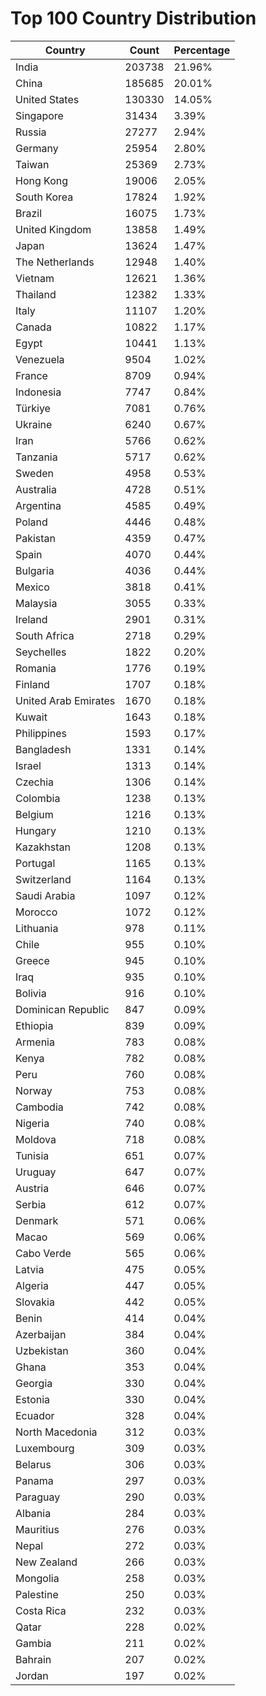 # Top 100 Country Distribution
| Country | Count | Percentage |
|----|----|----|
| India | 203738 | 21.96% |
| China | 185685 | 20.01% |
| United States | 130330 | 14.05% |
| Singapore | 31434 | 3.39% |
| Russia | 27277 | 2.94% |
| Germany | 25954 | 2.80% |
| Taiwan | 25369 | 2.73% |
| Hong Kong | 19006 | 2.05% |
| South Korea | 17824 | 1.92% |
| Brazil | 16075 | 1.73% |
| United Kingdom | 13858 | 1.49% |
| Japan | 13624 | 1.47% |
| The Netherlands | 12948 | 1.40% |
| Vietnam | 12621 | 1.36% |
| Thailand | 12382 | 1.33% |
| Italy | 11107 | 1.20% |
| Canada | 10822 | 1.17% |
| Egypt | 10441 | 1.13% |
| Venezuela | 9504 | 1.02% |
| France | 8709 | 0.94% |
| Indonesia | 7747 | 0.84% |
| Türkiye | 7081 | 0.76% |
| Ukraine | 6240 | 0.67% |
| Iran | 5766 | 0.62% |
| Tanzania | 5717 | 0.62% |
| Sweden | 4958 | 0.53% |
| Australia | 4728 | 0.51% |
| Argentina | 4585 | 0.49% |
| Poland | 4446 | 0.48% |
| Pakistan | 4359 | 0.47% |
| Spain | 4070 | 0.44% |
| Bulgaria | 4036 | 0.44% |
| Mexico | 3818 | 0.41% |
| Malaysia | 3055 | 0.33% |
| Ireland | 2901 | 0.31% |
| South Africa | 2718 | 0.29% |
| Seychelles | 1822 | 0.20% |
| Romania | 1776 | 0.19% |
| Finland | 1707 | 0.18% |
| United Arab Emirates | 1670 | 0.18% |
| Kuwait | 1643 | 0.18% |
| Philippines | 1593 | 0.17% |
| Bangladesh | 1331 | 0.14% |
| Israel | 1313 | 0.14% |
| Czechia | 1306 | 0.14% |
| Colombia | 1238 | 0.13% |
| Belgium | 1216 | 0.13% |
| Hungary | 1210 | 0.13% |
| Kazakhstan | 1208 | 0.13% |
| Portugal | 1165 | 0.13% |
| Switzerland | 1164 | 0.13% |
| Saudi Arabia | 1097 | 0.12% |
| Morocco | 1072 | 0.12% |
| Lithuania | 978 | 0.11% |
| Chile | 955 | 0.10% |
| Greece | 945 | 0.10% |
| Iraq | 935 | 0.10% |
| Bolivia | 916 | 0.10% |
| Dominican Republic | 847 | 0.09% |
| Ethiopia | 839 | 0.09% |
| Armenia | 783 | 0.08% |
| Kenya | 782 | 0.08% |
| Peru | 760 | 0.08% |
| Norway | 753 | 0.08% |
| Cambodia | 742 | 0.08% |
| Nigeria | 740 | 0.08% |
| Moldova | 718 | 0.08% |
| Tunisia | 651 | 0.07% |
| Uruguay | 647 | 0.07% |
| Austria | 646 | 0.07% |
| Serbia | 612 | 0.07% |
| Denmark | 571 | 0.06% |
| Macao | 569 | 0.06% |
| Cabo Verde | 565 | 0.06% |
| Latvia | 475 | 0.05% |
| Algeria | 447 | 0.05% |
| Slovakia | 442 | 0.05% |
| Benin | 414 | 0.04% |
| Azerbaijan | 384 | 0.04% |
| Uzbekistan | 360 | 0.04% |
| Ghana | 353 | 0.04% |
| Georgia | 330 | 0.04% |
| Estonia | 330 | 0.04% |
| Ecuador | 328 | 0.04% |
| North Macedonia | 312 | 0.03% |
| Luxembourg | 309 | 0.03% |
| Belarus | 306 | 0.03% |
| Panama | 297 | 0.03% |
| Paraguay | 290 | 0.03% |
| Albania | 284 | 0.03% |
| Mauritius | 276 | 0.03% |
| Nepal | 272 | 0.03% |
| New Zealand | 266 | 0.03% |
| Mongolia | 258 | 0.03% |
| Palestine | 250 | 0.03% |
| Costa Rica | 232 | 0.03% |
| Qatar | 228 | 0.02% |
| Gambia | 211 | 0.02% |
| Bahrain | 207 | 0.02% |
| Jordan | 197 | 0.02% |
